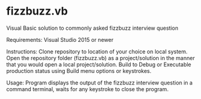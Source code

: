 # fizzbuzz.vb
Visual Basic solution to commonly asked fizzbuzz interview question

Requirements:
    Visual Studio 2015 or newer
    
Instructions:
    Clone repository to location of your choice on local system.
    Open the repository folder (fizzbuzz.vb) as a project/solution in the manner that you would open a local project/solution.
    Build to Debug or Executable production status using Build menu options or keystrokes.
    
Usage:
    Program displays the output of the fizzbuzz interview question in a command terminal, waits for any keystroke to close the program.
